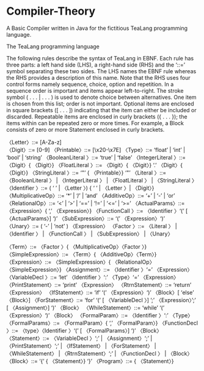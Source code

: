 # Compiler-Theory
A Basic Compiler written in Java for the fictitious TeaLang programming language.

The TeaLang programming language

The following rules describe the syntax of TeaLang in EBNF. Each rule has three parts: a left
hand side (LHS), a right-hand side (RHS) and the ‘::=’ symbol separating these two sides. The
LHS names the EBNF rule whereas the RHS provides a description of this name. Note that the
RHS uses four control forms namely sequence, choice, option and repetition. In a sequence order
is important and items appear left-to-right. The stroke symbol ( . . . | . . . ) is used to denote choice
between alternatives. One item is chosen from this list; order is not important. Optional items are
enclosed in square brackets ([ . . . ]) indicating that the item can either be included or discarded.
Repeatable items are enclosed in curly brackets ({ . . . }); the items within can be repeated zero or
more times. For example, a Block consists of zero or more Statement enclosed in curly brackets.

〈Letter〉::= [A-Za-z] <br>
〈Digit〉::= [0-9]
〈Printable〉::= [\x20-\x7E]
〈Type〉::= ‘float’ | ‘int’ | ‘bool’ | ‘string’
〈BooleanLiteral 〉::= ‘true’ | ‘false’
〈IntegerLiteral 〉::= 〈Digit〉{ 〈Digit〉}
〈FloatLiteral 〉::= 〈Digit〉{ 〈Digit〉} ‘.’ 〈Digit〉{ 〈Digit〉}
〈StringLiteral 〉::= ‘"’ { 〈Printable〉} ‘"’
〈Literal 〉::= 〈BooleanLiteral 〉
              | 〈IntegerLiteral 〉
              | 〈FloatLiteral 〉
              | 〈StringLiteral 〉
〈Identifier 〉::= ( ‘ ’ | 〈Letter 〉) { ‘ ’ | 〈Letter 〉| 〈Digit〉}
〈MultiplicativeOp〉::= ‘*’ | ‘/’ | ‘and’
〈AdditiveOp〉::= ‘+’ | ‘-’ | ‘or’
〈RelationalOp〉::= ‘<’ | ‘>’ | ‘==’ | ‘!=’ | ‘<=’ | ‘>=’
〈ActualParams〉::= 〈Expression〉{ ‘,’ 〈Expression〉}
〈FunctionCall 〉::= 〈Identifier 〉‘(’ [ 〈ActualParams〉] ‘)’
〈SubExpression〉::= ‘(’ 〈Expression〉‘)’
〈Unary〉::= ( ‘-’ | ‘not’ ) 〈Expression〉
〈Factor 〉::= 〈Literal 〉
             | 〈Identifier 〉
             | 〈FunctionCall 〉
             | 〈SubExpression〉
             | 〈Unary〉

〈Term〉::= 〈Factor 〉{ 〈MultiplicativeOp〉〈Factor 〉}
〈SimpleExpression〉::= 〈Term〉{ 〈AdditiveOp〉〈Term〉}
〈Expression〉::= 〈SimpleExpression〉{ 〈RelationalOp〉〈SimpleExpression〉}
〈Assignment〉::= 〈Identifier 〉‘=’ 〈Expression〉
〈VariableDecl 〉::= ‘let’ 〈Identifier 〉‘:’ 〈Type〉‘=’ 〈Expression〉
〈PrintStatement〉::= ‘print’ 〈Expression〉
〈RtrnStatement〉::= ‘return’ 〈Expression〉
〈IfStatement〉::= ‘if’ ‘(’ 〈Expression〉‘)’ 〈Block〉[ ‘else’ 〈Block〉]
〈ForStatement〉::= ‘for’ ‘(’ [ 〈VariableDecl 〉] ’;’ 〈Expression〉’;’ [ 〈Assignment〉] ‘)’ 〈Block〉
〈WhileStatement〉::= ‘while’ ‘(’ 〈Expression〉‘)’ 〈Block〉
〈FormalParam〉::= 〈Identifier 〉‘:’ 〈Type〉
〈FormalParams〉::= 〈FormalParam〉{ ‘,’ 〈FormalParam〉}
〈FunctionDecl 〉::= 〈type〉〈Identifier 〉‘(’ [ 〈FormalParams〉] ‘)’ 〈Block〉
〈Statement〉::= 〈VariableDecl 〉‘;’
                | 〈Assignment〉‘;’
                | 〈PrintStatement〉‘;’
                | 〈IfStatement〉
                | 〈ForStatement〉
                | 〈WhileStatement〉
                | 〈RtrnStatement〉‘;’
                | 〈FunctionDecl 〉
                | 〈Block〉
〈Block〉::= ‘{’ { 〈Statement〉} ‘}’
〈Program〉::= { 〈Statement〉}
